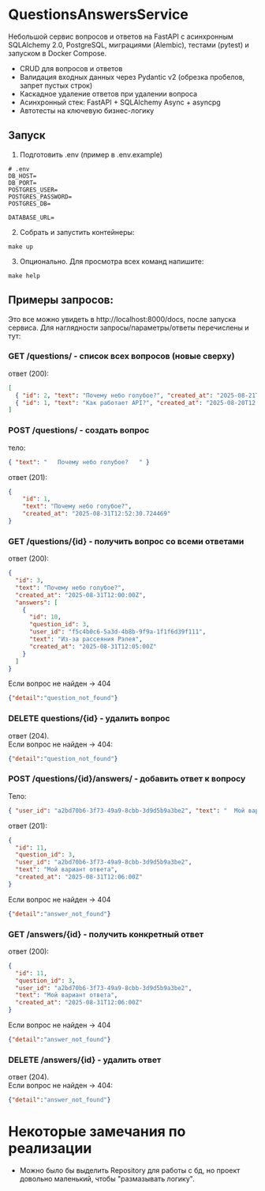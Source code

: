 # QuestionsAnswersService


Небольшой сервис вопросов и ответов на FastAPI с асинхронным SQLAlchemy 2.0, PostgreSQL, миграциями (Alembic), тестами (pytest) и запуском в Docker Compose.
- CRUD для вопросов и ответов 
- Валидация входных данных через Pydantic v2 (обрезка пробелов, запрет пустых строк)
- Каскадное удаление ответов при удалении вопроса 
- Асинхронный стек: FastAPI + SQLAlchemy Async + asyncpg 
- Автотесты на ключевую бизнес-логику

## Запуск
1. Подготовить .env (пример в .env.example)
```
# .env
DB_HOST=
DB_PORT=
POSTGRES_USER=
POSTGRES_PASSWORD=
POSTGRES_DB=

DATABASE_URL=
```

2. Собрать и запустить контейнеры:
```
make up
```
3. Опционально. Для просмотра всех команд напишите:
```
make help
```

## Примеры запросов:

Это все можно увидеть в http://localhost:8000/docs, после запуска сервиса. Для наглядности запросы/параметры/ответы перечислены и тут:

### GET /questions/ - список всех вопросов (новые сверху)
ответ (200):
```json
[
  { "id": 2, "text": "Почему небо голубое?", "created_at": "2025-08-21T12:00:00Z" },
  { "id": 1, "text": "Как работает API?", "created_at": "2025-08-20T12:00:00Z" }
]
```

### POST /questions/ - создать вопрос
тело:
```json
{ "text": "   Почему небо голубое?   " }
```
ответ (201):
```json
{
	"id": 1,
	"text": "Почему небо голубое?",
	"created_at": "2025-08-31T12:52:30.724469"
}
```

### GET /questions/{id} - получить вопрос со всеми ответами
ответ (200):
```json
{
  "id": 3,
  "text": "Почему небо голубое?",
  "created_at": "2025-08-31T12:00:00Z",
  "answers": [
    {
      "id": 10,
      "question_id": 3,
      "user_id": "f5c4b0c6-5a3d-4b8b-9f9a-1f1f6d39f111",
      "text": "Из-за рассеяния Рэлея",
      "created_at": "2025-08-31T12:05:00Z"
    }
  ]
}
```
Если вопрос не найден → 404 
```json
{"detail":"question_not_found"}
```

### DELETE questions/{id} - удалить вопрос
ответ (204).  
Если вопрос не найден → 404:
```json
{"detail":"question_not_found"}
```

### POST /questions/{id}/answers/ - добавить ответ к вопросу
Тело:
```json
{ "user_id": "a2bd70b6-3f73-49a9-8cbb-3d9d5b9a3be2", "text": "  Мой вариант ответа  " }

```
ответ (201):
```json
{
  "id": 11,
  "question_id": 3,
  "user_id": "a2bd70b6-3f73-49a9-8cbb-3d9d5b9a3be2",
  "text": "Мой вариант ответа",
  "created_at": "2025-08-31T12:06:00Z"
}
```
Если вопрос не найден → 404 
```json
{"detail":"answer_not_found"}
```

### GET /answers/{id} - получить конкретный ответ
ответ (200):
```json
{
  "id": 11,
  "question_id": 3,
  "user_id": "a2bd70b6-3f73-49a9-8cbb-3d9d5b9a3be2",
  "text": "Мой вариант ответа",
  "created_at": "2025-08-31T12:06:00Z"
}

```
Если вопрос не найден → 404 
```json
{"detail":"answer_not_found"}
```

### DELETE /answers/{id} - удалить ответ
ответ (204).  
Если вопрос не найден → 404:
```json
{"detail":"answer_not_found"}
```

# Некоторые замечания по реализации

- Можно было бы выделить Repository для работы с бд, но проект довольно маленький, чтобы "размазывать логику".